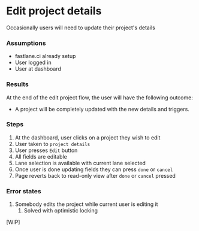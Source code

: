 # Edit project details #

Occasionally users will need to update their project's details

### Assumptions ###
- fastlane.ci already setup
- User logged in
- User at dashboard

### Results ###
At the end of the edit project flow, the user will have the following outcome:

- A project will be completely updated with the new details and triggers.
      
### Steps ###
1. At the dashboard, user clicks on a project they wish to edit
1. User taken to `project details`
1. User presses `Edit` button 
1. All fields are editable
1. Lane selection is available with current lane selected
1. Once user is done updating fields they can press `done` or `cancel`
1. Page reverts back to read-only view after `done` or `cancel` pressed

### Error states ###
1. Somebody edits the project while current user is editing it
    1. Solved with optimistic locking

[WIP]
